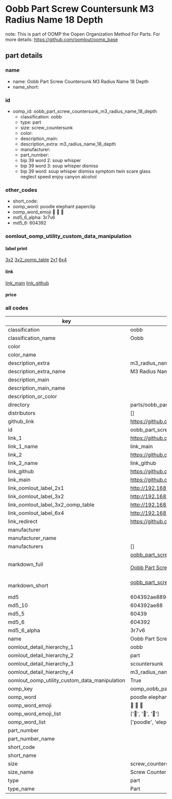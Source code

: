 # Oobb Part Screw Countersunk M3 Radius Name 18 Depth  

note: This is part of OOMP the Oopen Organization Method For Parts. For more details: https://github.com/oomlout/oomp_base

##  part details
  







### name
* name: Oobb Part Screw Countersunk M3 Radius Name 18 Depth
* name_short: 
### id
* oomp_id: oobb_part_screw_countersunk_m3_radius_name_18_depth
  * classification: oobb
  * type: part
  * size: screw_countersunk
  * color: 
  * description_main: 
  * description_extra: m3_radius_name_18_depth
  * manufacturer: 
  * part_number: 
  * bip 39 word 2: soup whisper
  * bip 39 word 3: soup whisper dismiss
  * bip 39 word: soup whisper dismiss symptom twin scare glass neglect speed enjoy canyon alcohol

### other_codes
* short_code: 
* oomp_word: poodle elephant paperclip
* oomp_word_emoji :poodle: :elephant: :paperclip:
* md5_6_alpha: 3r7v6
* md5_6: 604392






### oomlout_oomp_utility_custom_data_manipulation
#### label print
[3x2](http://192.168.1.245:1112/?label=oomp%203r7v6)
[3x2_oomp_table](http://192.168.1.108:1112/?label=oomp%203r7v6)
[2x1](http://192.168.1.242:1112/?label=oomp%203r7v6)
[6x4](http://192.168.1.55:1112/?label=oomp%203r7v6)    

#### link

[link_main](https://github.com/oomlout/oomlout_oomp_version_1_messy/tree/main/parts/oobb_part_screw_countersunk_m3_radius_name_18_depth) [link_github](https://github.com/oomlout/oomlout_oomp_version_1_messy/tree/main/parts/oobb_part_screw_countersunk_m3_radius_name_18_depth)                             

#### price







### all codes 
| key | value |  
| --- | --- |  
| classification | oobb |  
| classification_name | Oobb |  
| color |  |  
| color_name |  |  
| description_extra | m3_radius_name_18_depth |  
| description_extra_name | M3 Radius Name 18 Depth |  
| description_main |  |  
| description_main_name |  |  
| description_or_color |   |  
| directory | parts/oobb_part_screw_countersunk_m3_radius_name_18_depth |  
| distributors | [] |  
| github_link | https://github.com/oomlout/oomlout_oomp_part_src/tree/main/parts/oobb_part_screw_countersunk_m3_radius_name_18_depth |  
| id | oobb_part_screw_countersunk_m3_radius_name_18_depth |  
| link_1 | https://github.com/oomlout/oomlout_oomp_version_1_messy/tree/main/parts/oobb_part_screw_countersunk_m3_radius_name_18_depth |  
| link_1_name | link_main |  
| link_2 | https://github.com/oomlout/oomlout_oomp_version_1_messy/tree/main/parts/oobb_part_screw_countersunk_m3_radius_name_18_depth |  
| link_2_name | link_github |  
| link_github | https://github.com/oomlout/oomlout_oomp_version_1_messy/tree/main/parts/oobb_part_screw_countersunk_m3_radius_name_18_depth |  
| link_main | https://github.com/oomlout/oomlout_oomp_version_1_messy/tree/main/parts/oobb_part_screw_countersunk_m3_radius_name_18_depth |  
| link_oomlout_label_2x1 | http://192.168.1.242:1112/?label=oomp%203r7v6 |  
| link_oomlout_label_3x2 | http://192.168.1.245:1112/?label=oomp%203r7v6 |  
| link_oomlout_label_3x2_oomp_table | http://192.168.1.108:1112/?label=oomp%203r7v6 |  
| link_oomlout_label_6x4 | http://192.168.1.55:1112/?label=oomp%203r7v6 |  
| link_redirect | https://github.com/oomlout/oomlout_oomp_version_1_messy/tree/main/parts/oobb_part_screw_countersunk_m3_radius_name_18_depth |  
| manufacturer |  |  
| manufacturer_name |  |  
| manufacturers | [] |  
| markdown_full | [oobb_part_screw_countersunk_m3_radius_name_18_depth](none)<br>[](none)<br>[Oobb Part Screw Countersunk M3 Radius Name 18 Depth](none)<br><br> |  
| markdown_short | [oobb_part_screw_countersunk_m3_radius_name_18_depth](none)<br><br> |  
| md5 | 604392ae88940c5f0175bdc87ebea67f |  
| md5_10 | 604392ae88 |  
| md5_5 | 60439 |  
| md5_6 | 604392 |  
| md5_6_alpha | 3r7v6 |  
| name | Oobb Part Screw Countersunk M3 Radius Name 18 Depth |  
| oomlout_detail_hierarchy_1 | oobb |  
| oomlout_detail_hierarchy_2 | part |  
| oomlout_detail_hierarchy_3 | scountersunk |  
| oomlout_detail_hierarchy_4 | m3_radius_name_18_depth |  
| oomlout_oomp_utility_custom_data_manipulation | True |  
| oomp_key | oomp_oobb_part_screw_countersunk_m3_radius_name_18_depth |  
| oomp_word | poodle elephant paperclip |  
| oomp_word_emoji | :poodle: :elephant: :paperclip: |  
| oomp_word_emoji_list | [':poodle:', ':elephant:', ':paperclip:'] |  
| oomp_word_list | ['poodle', 'elephant', 'paperclip'] |  
| part_number |  |  
| part_number_name |  |  
| short_code |  |  
| short_name |  |  
| size | screw_countersunk |  
| size_name | Screw Countersunk |  
| type | part |  
| type_name | Part |  
